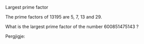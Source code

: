 Largest prime factor

The prime factors of 13195 are 5, 7, 13 and 29.

What is the largest prime factor of the number 600851475143 ?

Pergjigje: 

